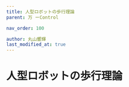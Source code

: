 ```yaml
---
title: 人型ロボットの歩行理論
parent: 万 ーControl

nav_order: 100

author: 丸山響輝
last_modified_at: true
---
```


# **人型ロボットの歩行理論**
